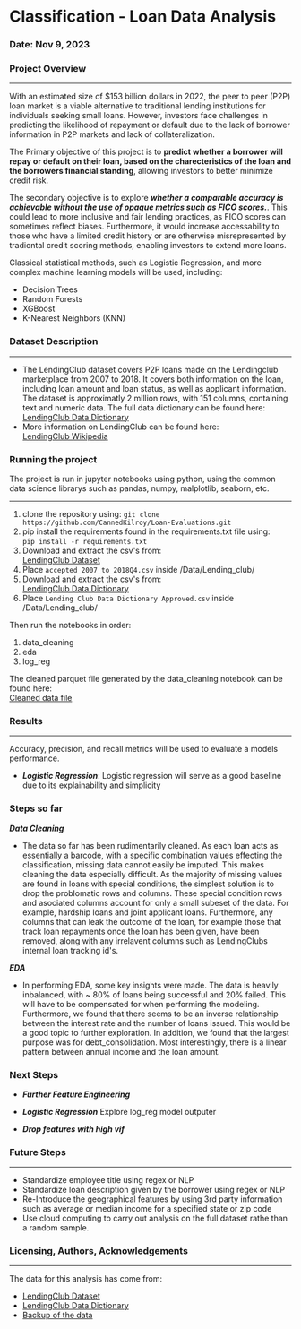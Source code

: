 # Classification - Loan Data Analysis
### Date: Nov 9, 2023  
### Project Overview
-- ----
With an estimated size of $153 billion dollars in 2022, the peer to peer (P2P) loan market is a viable alternative to traditional lending institutions for individuals seeking small loans. However, investors face challenges in predicting the likelihood of repayment or default due to the lack of borrower information in P2P markets and lack of collateralization.

The Primary objective of this project is to **predict whether a borrower will repay or default on their loan, based on the charecteristics of the loan and the borrowers financial standing**, allowing investors to better minimize credit risk.

The secondary objective is to explore ***whether a comparable accuracy is achievable without the use of opaque metrics such as FICO scores.***. This could lead to more inclusive and fair lending practices, as FICO scores can sometimes reflect biases. Furthermore, it would increase accessability to those who have a limited credit history or are otherwise misrepresented by tradiontal credit scoring methods, enabling investors to extend more loans. 

Classical statistical methods, such as Logistic Regression, and more complex machine learning models will be used, including:  
- Decision Trees
- Random Forests
- XGBoost
- K-Nearest Neighbors (KNN)


### Dataset Description
-- ----
* The LendingClub dataset covers P2P loans made on the Lendingclub marketplace from 2007 to 2018. It covers both information on the loan, including loan amount and loan status, as well as applicant information. The dataset is approximatly 2 million rows, with 151 columns, containing text and numeric data. The full data dictionary can be found here:  
[LendingClub Data Dictionary](https://www.kaggle.com/datasets/jonchan2003/lending-club-data-dictionary)  
* More information on LendingClub can be found here:   
[LendingClub Wikipedia](https://en.wikipedia.org/wiki/LendingClub)

### Running the project
The project is run in jupyter notebooks using python, using the common data science librarys such as pandas, numpy, malplotlib, seaborn, etc. 
-- -----
1. clone the repository using:
`git clone https://github.com/CannedKilroy/Loan-Evaluations.git`
2. pip install the requirements found in the requirements.txt file using:  
`pip install -r requirements.txt`
3. Download and extract the csv's from:  
[LendingClub Dataset](https://www.kaggle.com/datasets/wordsforthewise/lending-club)
4. Place `accepted_2007_to_2018Q4.csv` inside /Data/Lending_club/
5. Download and extract the csv's from:  
[LendingClub Data Dictionary](https://www.kaggle.com/datasets/jonchan2003/lending-club-data-dictionary)
6. Place `Lending Club Data Dictionary Approved.csv` inside /Data/Lending_club/

Then run the notebooks in order:
1. data_cleaning
2. eda
3. log_reg

The cleaned parquet file generated by the data_cleaning notebook can be found here:  
[Cleaned data file](https://drive.google.com/file/d/1NA3QfiQBhkoaCI89pVCxbn5FvwmI5EOS/view?usp=sharing)

### Results
---
Accuracy, precision, and recall metrics will be used to evaluate a models performance. 
- ***Logistic Regression***: Logistic regression will serve as a good baseline due to its explainability and simplicity

### Steps so far

***Data Cleaning***
- The data so far has been rudimentarily cleaned. As each loan acts as essentially a barcode, with a specific combination values effecting the classification, missing data cannot easily be imputed. This makes cleaning the data especially difficult. As the majority of missing values are found in loans with special conditions, the simplest solution is to drop the problomatic rows and columns. These special condition rows and asociated columns account for only a small subeset of the data. For example, hardship loans and joint applicant loans. Furthermore, any columns that can leak the outcome of the loan, for example those that track loan repayments once the loan has been given, have been removed, along with any irrelavent columns such as LendingClubs internal loan tracking id's.

***EDA***
- In performing EDA, some key insights were made. The data is heavily inbalanced, with  ~ 80% of loans being successful and 20% failed. This will have to be compensated for when performing the modeling. Furthermore, we found that there seems to be an inverse relationship between the interest rate and the number of loans issued. This would be a good topic to further exploration. In addition, we found that the largest purpose was for debt_consolidation. Most interestingly, there is a linear pattern between annual income and the loan amount. 

### Next Steps

- ***Further Feature Engineering***

- ***Logistic Regression***
Explore log_reg model outputer

- ***Drop features with high vif***

### Future Steps
---
- Standardize employee title using regex or NLP
- Standardize loan description given by the borrower using regex or NLP
- Re-Introduce the geographical features by using 3rd party information such as average or median income for a specified state or zip code
- Use cloud computing to carry out analysis on the full dataset rathe than a random sample. 


### Licensing, Authors, Acknowledgements
---
The data for this analysis has come from:

- [LendingClub Dataset](https://www.kaggle.com/datasets/wordsforthewise/lending-club)
- [LendingClub Data Dictionary](https://www.kaggle.com/datasets/jonchan2003/lending-club-data-dictionary)
- [Backup of the data](https://drive.google.com/file/d/1CYaYaKzeQrOOwZZKOESNyzsPPOnCdE8x/view?usp=sharing)